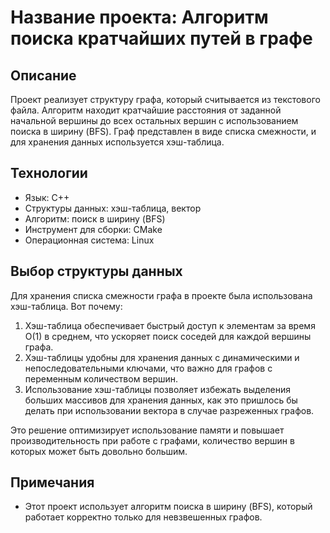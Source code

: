 # Название проекта: Алгоритм поиска кратчайших путей в графе

## Описание
Проект реализует структуру графа, который считывается из текстового файла. Алгоритм находит кратчайшие расстояния от заданной начальной вершины до всех остальных вершин с использованием поиска в ширину (BFS).
Граф представлен в виде списка смежности, и для хранения данных используется хэш-таблица.

## Технологии
- Язык: C++
- Структуры данных: хэш-таблица, вектор
- Алгоритм: поиск в ширину (BFS)
- Инструмент для сборки: CMake
- Операционная система: Linux

## Выбор структуры данных
Для хранения списка смежности графа в проекте была использована хэш-таблица. Вот почему:
1. Хэш-таблица обеспечивает быстрый доступ к элементам за время O(1) в среднем, что ускоряет поиск соседей для каждой вершины графа.
2. Хэш-таблицы удобны для хранения данных с динамическими и непоследовательными ключами, что важно для графов с переменным количеством вершин.
3. Использование хэш-таблицы позволяет избежать выделения больших массивов для хранения данных, как это пришлось бы делать при использовании вектора в случае разреженных графов.

Это решение оптимизирует использование памяти и повышает производительность при работе с графами, количество вершин в которых может быть довольно большим.

## Примечания
- Этот проект использует алгоритм поиска в ширину (BFS), который работает корректно только для невзвешенных графов.